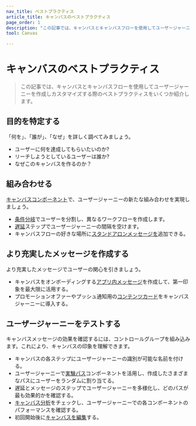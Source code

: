```yaml
---
nav_title: ベストプラクティス
article_title: キャンバスのベストプラクティス
page_order: 1
description: "この記事では、キャンバスとキャンバスフローを使用してユーザージャーニーを作成しカスタマイズする際のベストプラクティスをいくつか紹介します。"
tool: Canvas

---
```


# キャンバスのベストプラクティス

> この記事では、キャンバスとキャンバスフローを使用してユーザージャーニーを作成しカスタマイズする際のベストプラクティスをいくつか紹介します。

## 目的を特定する

「何を」、「誰が」、「なぜ」を詳しく調べてみましょう。
- ユーザーに何を達成してもらいたいのか?
- リーチしようとしているユーザーは誰か?
- なぜこのキャンバスを作るのか？

## 組み合わせる

[キャンバスコンポーネント]({{site.baseurl}}/user_guide/engagement_tools/canvas/canvas_components)で、ユーザージャーニーの新たな組み合わせを実現しましょう。
- [条件分岐]({{site.baseurl}}/user_guide/engagement_tools/canvas/canvas_components/decision_split/)でユーザーを分割し、異なるワークフローを作成します。
- [遅延]({{site.baseurl}}/user_guide/engagement_tools/canvas/canvas_components/delay_step/)ステップでユーザージャーニーの間隔を空けます。
- キャンバスフローの好きな場所に[スタンドアロンメッセージを]({{site.baseurl}}/user_guide/engagement_tools/canvas/canvas_components/message_step/)追加できる。 

## より充実したメッセージを作成する

より充実したメッセージでユーザーの関心を引きましょう。

- キャンバスをオンボーディングする[アプリ内メッセージ]({{site.baseurl}}/user_guide/engagement_tools/canvas/create_a_canvas/in-app_messages_in_canvas/)を作成して、第一印象を最大限に活用する。
- プロモーションオファーやプッシュ通知用の[コンテンツカード]({{site.baseurl}}/user_guide/engagement_tools/canvas/create_a_canvas/content-cards_in_canvas/)をキャンバスジャーニーに導入する。

## ユーザージャーニーをテストする

キャンバスメッセージの効果を確認するには、コントロールグループを組み込みます。これにより、キャンバスの印象を理解できます。

- キャンバスの各ステップにユーザージャーニーの識別が可能な名前を付ける。
- ユーザージャーニーで[実験パス]({{site.baseurl}}/user_guide/engagement_tools/canvas/canvas_components/experiment_step/)コンポーネントを活用し、作成したさまざまなパスにユーザーをランダムに割り当てる。 
- 遅延とメッセージのステップでユーザージャーニーを多様化し、どのパスが最も効果的かを確認する。
- [キャンバス分析]({{site.baseurl}}/user_guide/engagement_tools/canvas/testing_canvases/measuring_and_testing_with_canvas_analytics/)をチェックし、ユーザージャーニーでの各コンポーネントのパフォーマンスを確認する。
- 初回開始後に[キャンバスを編集]({{site.baseurl}}/user_guide/engagement_tools/canvas/managing_canvases/change_your_canvas_after_launch/)する。

